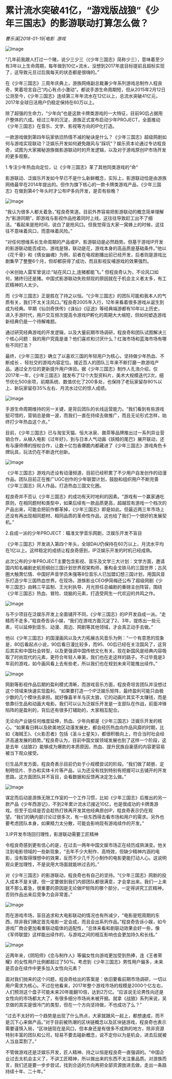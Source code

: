 # 累计流水突破41亿，“游戏版战狼”《少年三国志》的影游联动打算怎么做？

*曹乐溪|2018-01-19|电影 
                                                游戏*

![Image](http://p2.pstatp.com/large/594a0002fed02bd2dee4)

“几年前我跟人打过一个赌，说少三少三（《少年三国志》简称少三），意味着至少有3年以上生命周期，每年做到10亿+流水，没想到2017年底目标提前且超标实现了，这导致元旦过后我每天的状态都是很嗨的。”

在《少年三国志》三周年庆典上，游族网络副总裁兼少年系列游戏总制作人程良奇，笑着坦言自己“内心有点小激动”。都说手游生命周期短，但从2015年2月12日公测至今，《少年三国志》连续第三年年流水在12亿以上，总流水突破41亿元，2017年全球日活用户仍稳定保持在60万以上。

除了超强的生命力，“少年向”也是这款卡牌类游戏的一大特征，目前90后占据用户整体的六成。经过三年的沉淀，游族正式宣布启动少年PROJECT，全面推动《少年三国志》在音乐、文学、影视等方向的IP化打造。

一款游戏做到第四年玩家依旧热情不减的秘诀是什么？《少年三国志》超级网剧如何与游戏实现联动？泛娱乐开发如何避免跟风与“踩坑”？娱乐资本论通过专访程良奇，试图为大家揭秘游族做影游联动时的开发逻辑，以及对于游戏原创IP市场开发的更多观察。

1.专注少年热血向定位，让《少年三国志》革了其他同类游戏的“命”

影游联动、泛娱乐开发如今早已不是什么新鲜概念，实际上，影游联动恰是由游族网络最早在2014年提出的。但作为旗下核心的一款卡牌类游戏产品，《少年三国志》在做到第4个年头时才公布IP多向开发，是否有些晚？

![Image](http://p1.pstatp.com/large/5949000539d89140052a)

“我认为很多人都太着急，”程良奇笑道。目前外界容易把影游联动的概念简单理解为“影游同期”，即游戏与影视作品抢着同时上线，这往往导致赶工出不了细活。“看起来是抢时间，说白了是抢风口。但我觉得当大家一窝蜂上的时候，这往往不意味着风口，而意味着风险。”

“对任何想维系长生命周期的产品或IP，影游联动是必然趋势。但基于游戏IP开发的影游联动能否成功，游戏是锦，联动是花，游戏本身的高品质是基础条件。”他以《花千骨》和《倩女幽魂》为例，前者在电视剧播出前已经开发，后者则是游戏比剧集早了整整6个月，但却都获得了成功，而且影视反哺游戏的效果强烈。

小米创始人雷军曾说过:“站在风口上,连猪都能飞。” 但程良奇认为，不论风口如何，猪终归还是猪。中国式影游联动失败频现的原因就在于机会主义者太多，有工匠精神的人太少。

而《少年三国志》正是胜在了持之以恒。“《少年三国志》的团队可能和我本人的气质有关，我们不太关注风口。”程良奇2005年入行，12年来看着很多游戏从诞生到成为经典。早期《仙剑奇侠传》《诛仙》《征途》等经典端游都有10年以上历史，进入手游时代，用户交互频次提高令游戏IP孵化的周期大大缩短，但如何塑造游戏新经典仍是一个待解难题。

通过研究经典游戏的开发逻辑，以及大量前期市场调研，程良奇和团队试图解决三个核心问题：我的用户究竟是谁？他们喜欢和讨厌什么？红海市场和蓝海市场有哪些不同打法？

最终，《少年三国志》确立了以喜欢三国的年轻用户为核心，坚持做少年热血、不断成长 、轻社交的游戏内容定位。接近百人的团队三年来不断打磨一款游戏产品，通过全方位的更新提升用户体验。据《少年三国志》制作人孔浩介绍，仅2017年一年，《少年三国志》就发布了12个大型资料片，美术大规模迭代2次，细节优化500余项，前期系统、数值优化了200多处，也保持了老玩家留存90%以上、新玩家留存35%左右、月流水过亿的惊人成绩。

![Image](http://p2.pstatp.com/large/594800053a95f759e25a)

手游生命周期维持的另一关键，是背后团队的长线运营能力。“我们看到有些游戏挺可惜的，营销总是做一波，而我们一直在持续去做推广，而且无论形式怎样，始终打少年热血这个点。”

目前，《少年三国志》已与淘宝天猫、恒大冰泉、鼐茶等品牌推出过一系列异业营销合作，从植入电影《过年好》，到与日本人气动画《妖精的尾巴》展开联动，还有与康师傅的授权合作，让数十亿包香爆脆内都藏进了《少年三国志》游戏角色卡牌玩具，玩法仍在不断迭代创新。

![Image](http://p3.pstatp.com/large/59440005cca8e3ea530c)

《少年三国志》游戏内还设有动漫频道，目前已经积累了不少用户自发创作的动漫作品。团队目前正在推广UGC创作的少年联盟计划，鼓励和组织用户不断完善《少年三国志》同人作品，打造热血三国文化圈。

程良奇并不否认《少年三国志》的成功有天时地利的因素。“游戏有一个赢家通吃原则，在相同题材和类型中，如果后续有一款品质更高，超越现有游戏一个档次的产品出来，可能会把前作都革掉，《少年三国志》即是如此。但最近两三年市场上还没有再出现相同题材、相同品质的革命性作品，这也给了我们一个很好的发展契机。”

2.自成一派的少年PROJECT：瞄准文学音乐网剧，泛娱乐开发不盲目

《少年三国志》开发进入第四个年头，全球DAU仍保持在60万以上，月流水平均在1亿以上。这样稳定的成绩让程良奇感到，IP泛娱乐开发的时机已经成熟。

此次公布的少年PROJECT主要包含影视、音乐及文学三大计划：文学方面，邀请国内知名编剧史航担纲创三国计划世界观架构师，重构金戈铁马的三国世界；古风圈大触萧忆情、中国好声音学员朱强等8位音乐人已加盟幻想三国计划，用国风音乐打造少年三国热血世界。在现场，游族影业CEO伊简梅还公布了超级网剧《少年三国志》由韩三平监制、王光利执导、月光担任总编剧的重磅主创阵容，围绕《少年三国志》热血、冒险、烧脑的元素，打造受网生一代欢迎的共鸣之作。

![Image](http://p3.pstatp.com/large/59470005935786f43187)

与不少项目在泛娱乐开发上全面铺开不同，《少年三国志》的IP开发自成一派。“走精而不走多，”程良奇告诉小娱，“我们在游戏方面沉淀了2、3年，提炼出一些元素，可以延伸到音乐、动漫、周边、网剧等其他领域，才会真正动手去做。”

他以《少年三国志》的国漫画风以及大力拓展古风音乐为例：“一个有意思的现象是，80后看起点小说，90后看日漫比较多，而95、00后已经在关注国风了，这背后其实和中国社会转型，以及更强调中国传统文化有关。现在新国风是经典内容吸取了时尚现代的元素，更符合年轻人审美，我们也在走这样的路子。不过毕竟是3年前的游戏，如今画风看上去有些老，所以我们也在规划未来可能推出续作。”

![Image](http://p3.pstatp.com/large/59460005bc21b9acaa3a)

网剧等影视作品后期的盈利模式清晰，而游戏音乐方面，程良奇坦言团队并没想过这个领域来快速实现盈利。“如果要打造一个IP泛娱乐矩阵，最终盈利可能只由极少数的几个模块去承担。就好像喜羊羊与灰太狼，它的动画片其实不太赚钱，而是依靠衍生品和动画大电影。我们可以认为泛娱乐开发是一支部队在作战，前面冲锋陷阵的是盈利的，背后还有很多打辅助的，大家相互配合。

无论向产业链任何维度延伸，热血、少年向都是《少年三国志》泛娱乐开发的核心。“如果看日韩以及欧美地区动漫发展史，都会经历热血向作品风靡的时期，比如《海贼王》、《火影忍者》包括《圣斗士星矢》，都很积极向上，符合当时社会经济高速发展的趋势。”程良奇认为，目前中国文娱领域发展也到了这样一个阶段，这是去年《战狼2》能够成为爆款的本质原因，热血、提升民族自豪感的内容更容易被当下观众接受。

衍生品开发方面，程良奇表示目前仍处于小规模尝试的阶段。“我们做了邮册、定制明信片、手办和实体卡片等产品，认为还没有找到特别有把握可以去铺开的开发思路。这方面团队并不盲目，会看数据和反馈再决定怎么做。”

![Image](http://p3.pstatp.com/large/5949000539d761dc5d5e)

谋定而后动是游族无限工作室的一个工作习惯，比如《少年三国志》后推出的另一款产品《少年西游记》，不到2年累计流水已接近10亿，也是很成功的卡牌类游戏。但至于后续是否会趁热打铁再开发其他经典原创IP，程良奇表示仍在观望。“我们的确内部讨论过很多次，有一些东西得去看市场和用户的需求。另外也要考虑团队本身，如果精力太分散，可能会影响现有游戏续作的开发。”

3.IP开发市场回归理性，影游联动需要工匠精神

令程良奇感到更有信心的是，在过去一两年中国文娱市场正在经历成熟演变。他关注到电影领域的一些新现象，“去年不少大制作、高特效，但缺少精神内涵的电影，没有取得理想中的效果，反而不少几千万小制作的电影更能打动人心。这说明观众更加理性，不是说用大场面就能哄过去的。”

对《少年三国志》的影游联动，程良奇也有自己的坚持。“《少年三国志》网剧的投入成本不是关键，但一定要做到我们内部团队都很满意，才会拿出来。我们一上来就不那么着急，很重要的原因是无论做IP矩阵的哪个部分，一定得讲究工匠精神，否则作品出来后竞争力会非常差。”

![Image](http://p2.pstatp.com/large/59440005cca7539e5b47)

而在游戏市场，盲目追求和大电影联动的情况也有所减少，“电影是短周期的东西，除非我们确定首先电影一定会成，而且会出系列作品。”程良奇告诉小娱，如今游戏厂商会更加看重联动载体的适配性，“总体来看和剧联动效果会好一些，像《军师联盟》这样能出续作的，与游戏之间的相互影响也会更加持久和长线。”

![Image](http://p2.pstatp.com/large/59460005bc206e7c2c6c)

近两年来，《阴阳师》《恋与制作人》等偏女性向游戏更加受到热捧，连《王者荣耀》的女性用户比例都超过了50%。考虑到《少年三国志》男性用户偏多，未来是否会在续作中更多加入女性向元素？

面对我们抛来的这个问题，程良奇给出的答案是：依旧要看前期市场调研，一切以用户需求为核心。不过在他看来，2017年整个游戏市场的规模是2000个亿左右，人们预测这个盘子可能未来20年能翻10倍，达到2万亿。“应该说无论男性向还是女性向的市场都太大了，有很多细分市场尚未被开掘。就拿《战狼》系列来说，吴京做的其实是很冷门的类型，但在一个方向坚持做，不也成功了么？”

“过去不太好的一个趋势是出现了什么热点，大家就跟风一起上，都想速成，而不是沉下心来做产品。”对于目前被热潮的区块链概念以及区块链游戏，程良奇也表示需要谨慎入局，“区块链现在是风口，但本身还是有很多不成熟的地方，除非资源特别丰富的团队和公司，轻易不要去碰新概念，说不定你以为是机会，进去后就被人当韭菜割了。”

不管做游戏还是泛娱乐开发，匠人精神、持之以恒是程良奇一直强调的。“中国企业过去太机会主义了，不讲工匠精神，所以做出来的东西不太注重品质。对游族而言，我们还是要一步步尝试，找到合适的方向再把全部资源放进去做，走出一条路持续十年、二十年。”

